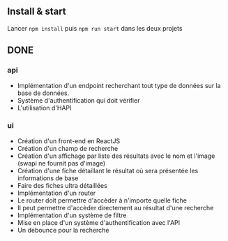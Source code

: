 ## Install & start

Lancer `npm install` puis `npm run start` dans les deux projets

## DONE
### api
 - Implémentation d'un endpoint recherchant tout type de données sur la base de données.
 - Système d'authentification qui doit vérifier 
 - L'utilisation d'HAPI
### ui
 - Création d'un front-end en ReactJS
 - Création d'un champ de recherche
 - Création d'un affichage par liste des résultats avec le nom et l'image (swapi ne fournit pas d'image)
 - Création d'une fiche détaillant le résultat où sera présentée les informations de base
 - Faire des fiches ultra détaillées 
 - Implémentation d'un router 
 - Le router doit permettre d'accèder à n'importe quelle fiche
 - Il peut permettre d'accèder directement au résultat d'une recherche
 - Implémentation d'un système de filtre
 - Mise en place d'un système d'authentification avec l'API
 - Un debounce pour la recherche
